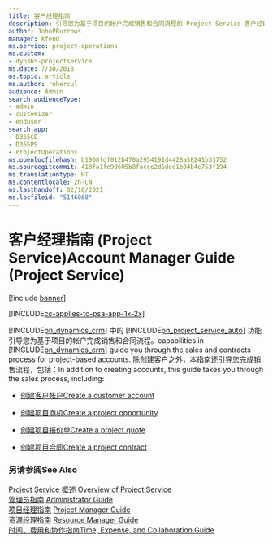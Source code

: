 ```yaml
---
title: 客户经理指南
description: 引导您为基于项目的帐户完成销售和合同流程的 Project Service 客户经理指南
author: JohnPBurrows
manager: kfend
ms.service: project-operations
ms.custom:
- dyn365-projectservice
ms.date: 7/30/2018
ms.topic: article
ms.author: ruhercul
audience: Admin
search.audienceType:
- admin
- customizer
- enduser
search.app:
- D365CE
- D365PS
- ProjectOperations
ms.openlocfilehash: b1908fdf012b470a2954191d4428a58241b33752
ms.sourcegitcommit: 418fa1fe9d605b8faccc2d5dee1b04b4e753f194
ms.translationtype: HT
ms.contentlocale: zh-CN
ms.lasthandoff: 02/10/2021
ms.locfileid: "5146068"
---
```

# <a name="account-manager-guide-project-service"></a><span data-ttu-id="4409a-103">客户经理指南 (Project Service)</span><span class="sxs-lookup"><span data-stu-id="4409a-103">Account Manager Guide (Project Service)</span></span>

[!include [banner](../includes/psa-now-project-operations.md)]

[!INCLUDE[cc-applies-to-psa-app-1x-2x](../includes/cc-applies-to-psa-app-1x-2x.md)]

[!INCLUDE[pn_dynamics_crm](../includes/pn-dynamics-crm.md)] <span data-ttu-id="4409a-104">中的 [!INCLUDE[pn_project_service_auto](../includes/pn-project-service-auto.md)] 功能引导您为基于项目的帐户完成销售和合同流程。</span><span class="sxs-lookup"><span data-stu-id="4409a-104">capabilities in [!INCLUDE[pn_dynamics_crm](../includes/pn-dynamics-crm.md)] guide you through the sales and contracts process for project-based accounts.</span></span> <span data-ttu-id="4409a-105">除创建客户之外，本指南还引导您完成销售流程，包括：</span><span class="sxs-lookup"><span data-stu-id="4409a-105">In addition to creating accounts, this guide takes you through the sales process, including:</span></span>  
  
-   [<span data-ttu-id="4409a-106">创建客户帐户</span><span class="sxs-lookup"><span data-stu-id="4409a-106">Create a customer account</span></span>](../psa/create-customer-account.md)  
  
-   [<span data-ttu-id="4409a-107">创建项目商机</span><span class="sxs-lookup"><span data-stu-id="4409a-107">Create a project opportunity</span></span>](../psa/create-project-opportunity.md)  
  
-   [<span data-ttu-id="4409a-108">创建项目报价单</span><span class="sxs-lookup"><span data-stu-id="4409a-108">Create a project quote</span></span>](../psa/create-project-quote.md)  
  
-   [<span data-ttu-id="4409a-109">创建项目合同</span><span class="sxs-lookup"><span data-stu-id="4409a-109">Create a project contract</span></span>](../psa/create-project-contract.md)  
  
  
### <a name="see-also"></a><span data-ttu-id="4409a-110">另请参阅</span><span class="sxs-lookup"><span data-stu-id="4409a-110">See Also</span></span>  
 <span data-ttu-id="4409a-111">[Project Service 概述](../psa/overview.md) </span><span class="sxs-lookup"><span data-stu-id="4409a-111">[Overview of Project Service](../psa/overview.md) </span></span>  
 <span data-ttu-id="4409a-112">[管理员指南](../psa/admin-guide.md) </span><span class="sxs-lookup"><span data-stu-id="4409a-112">[Administrator Guide](../psa/admin-guide.md) </span></span>  
 <span data-ttu-id="4409a-113">[项目经理指南](../psa/project-manager-guide.md) </span><span class="sxs-lookup"><span data-stu-id="4409a-113">[Project Manager Guide](../psa/project-manager-guide.md) </span></span>  
 <span data-ttu-id="4409a-114">[资源经理指南](../psa/resource-manager-guide.md) </span><span class="sxs-lookup"><span data-stu-id="4409a-114">[Resource Manager Guide](../psa/resource-manager-guide.md) </span></span>  
 [<span data-ttu-id="4409a-115">时间、费用和协作指南</span><span class="sxs-lookup"><span data-stu-id="4409a-115">Time, Expense, and Collaboration Guide</span></span>](../psa/time-expense-collaboration-guide.md)
